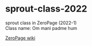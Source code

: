 # sprout-class-2022
sprout class in ZeroPage (2022-1)  
Class name: Om mani padme hum

[ZeroPage wiki](https://wiki.zeropage.org/wiki.php/%EC%83%88%EC%8B%B9%EA%B5%90%EC%8B%A4/2022/%EC%98%B4%EB%A7%88%EB%8B%88%EB%B0%98%EB%A9%94%ED%9B%94)
